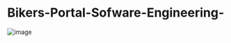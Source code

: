 # Bikers-Portal-Sofware-Engineering-

![image](https://user-images.githubusercontent.com/73386961/197333358-235dce74-e6fb-45a0-97e7-cd2f694bc801.png)
